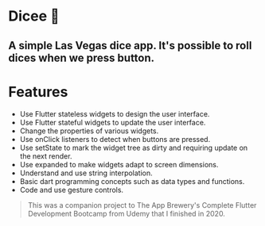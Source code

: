 # Dicee 🎲

## A simple Las Vegas dice app. It's possible to roll dices when we press button.


# Features

- Use Flutter stateless widgets to design the user interface.
- Use Flutter stateful widgets to update the user interface.
- Change the properties of various widgets.
- Use onClick listeners to detect when buttons are pressed.
- Use setState to mark the widget tree as dirty and requiring update on the next render.
- Use expanded to make widgets adapt to screen dimensions.
- Understand and use string interpolation.
- Basic dart programming concepts such as data types and functions.
- Code and use gesture controls.

>This was a companion project to The App Brewery's Complete Flutter Development Bootcamp from Udemy that I finished in 2020.